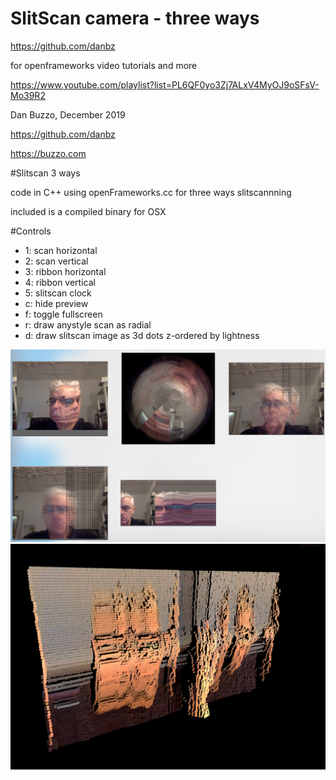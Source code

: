 # SlitScan camera - three ways

https://github.com/danbz


for openframeworks video tutorials and more 

https://www.youtube.com/playlist?list=PL6QF0yo3Zj7ALxV4MyOJ9oSFsV-Mo39R2



Dan Buzzo, December 2019

https://github.com/danbz

https://buzzo.com

#Slitscan 3 ways

code in C++ using openFrameworks.cc for three ways slitscannning

included is a compiled binary for OSX

#Controls

* 1: scan horizontal
* 2: scan vertical
* 3: ribbon horizontal
* 4: ribbon vertical
* 5: slitscan clock 
* c: hide preview
* f: toggle fullscreen
* r: draw anystyle scan as radial
* d: draw slitscan image as 3d dots z-ordered by lightness

 ![screenshot](slitscan-3ways-screenshot.jpg)
  ![screenshot](slitscan-dots.png)

